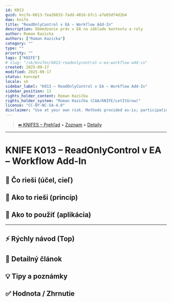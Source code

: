 ```yaml
---
id: K013
guid: knife-K013-fea26033-7add-4816-bfc1-a7e65df4d2b4
dao: knife
title: "ReadOnlyControl v EA – Workflow Add-In"
description: Obmedzenie práv v EA na základe kontextu a roly
author: Roman Kazicka
authors: ["Roman Kazicka"]
category: ""
type: ""
priority: ""
tags: ["KNIFE"]
# slug: "/sk/knifes/k013-readonlycontrol-v-ea-workflow-add-in"
created: 2025-09-17
modified: 2025-09-17
status: koncept
locale: sk
sidebar_label: "K013 – ReadOnlyControl v EA – Workflow Add-In"
sidebar_position: 13
rights_holder_content: Roman Kazička
rights_holder_system: "Roman Kazička (CAA/KNIFE/LetItGrow)"
license: "CC-BY-NC-SA-4.0"
disclaimer: "Use at your own risk. Methods provided as-is; participation is voluntary and context-aware."
---
```

<!-- body:start -->

<!-- nav:knifes -->
> [⬅ KNIFES – Prehľad](../overview.md) • [Zoznam](../KNIFE_Overview_List.md) • [Detaily](../KNIFE_Overview_Details.md)
---
# KNIFE K013 – ReadOnlyControl v EA – Workflow Add-In

## 🎯 Čo rieši (účel, cieľ)

## 🧩 Ako to rieši (princíp)

## 🧪 Ako to použiť (aplikácia)

---

## ⚡ Rýchly návod (Top)

## 📜 Detailný článok

## 💡 Tipy a poznámky

## ✅ Hodnota / Zhrnutie
